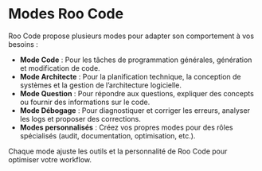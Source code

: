 # Modes Roo Code

Roo Code propose plusieurs modes pour adapter son comportement à vos besoins :

- **Mode Code** : Pour les tâches de programmation générales, génération et modification de code.
- **Mode Architecte** : Pour la planification technique, la conception de systèmes et la gestion de l’architecture logicielle.
- **Mode Question** : Pour répondre aux questions, expliquer des concepts ou fournir des informations sur le code.
- **Mode Débogage** : Pour diagnostiquer et corriger les erreurs, analyser les logs et proposer des corrections.
- **Modes personnalisés** : Créez vos propres modes pour des rôles spécialisés (audit, documentation, optimisation, etc.).

Chaque mode ajuste les outils et la personnalité de Roo Code pour optimiser votre workflow.
